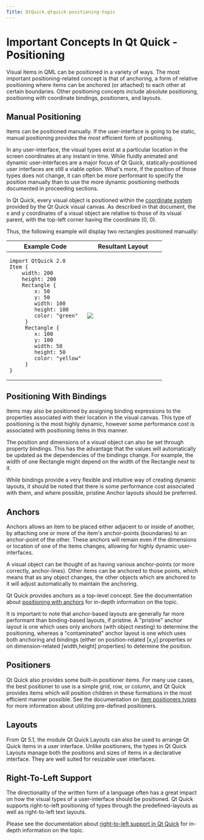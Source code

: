 ```yaml
---
Title: QtQuick.qtquick-positioning-topic
---
```

        
Important Concepts In Qt Quick - Positioning
============================================

<span class="subtitle"></span>
<span id="details"></span>
Visual items in QML can be positioned in a variety of ways. The most important positioning-related concept is that of anchoring, a form of relative positioning where items can be anchored (or attached) to each other at certain boundaries. Other positioning concepts include absolute positioning, positioning with coordinate bindings, positioners, and layouts.

<span id="manual-positioning"></span>
Manual Positioning
------------------

Items can be positioned manually. If the user-interface is going to be static, manual positioning provides the most efficient form of positioning.

In any user-interface, the visual types exist at a particular location in the screen coordinates at any instant in time. While fluidly animated and dynamic user-interfaces are a major focus of Qt Quick, statically-positioned user interfaces are still a viable option. What's more, if the position of those types does not change, it can often be more performant to specify the position manually than to use the more dynamic positioning methods documented in proceeding sections.

In Qt Quick, every visual object is positioned within the [coordinate system](../QtQuick.qtquick-visualcanvas-coordinates.md) provided by the Qt Quick visual canvas. As described in that document, the x and y coordinates of a visual object are relative to those of its visual parent, with the top-left corner having the coordinate (0, 0).

Thus, the following example will display two rectangles positioned manually:

<table>
<colgroup>
<col width="50%" />
<col width="50%" />
</colgroup>
<thead>
<tr class="header">
<th>Example Code</th>
<th>Resultant Layout</th>
</tr>
</thead>
<tbody>
<tr class="odd">
<td><pre class="qml"><code>import QtQuick 2.0
Item {
    width: 200
    height: 200
    Rectangle {
        x: 50
        y: 50
        width: 100
        height: 100
        color: &quot;green&quot;
     }
     Rectangle {
        x: 100
        y: 100
        width: 50
        height: 50
        color: &quot;yellow&quot;
     }
}</code></pre></td>
<td><p><img src="https://developer.ubuntu.com/static/devportal_uploaded/5ebe9045-ab17-4d90-a59e-d22af113c302-api/apps/qml/sdk-15.04.6/qtquick-positioning-topic/images/manual-layout.png" /></p></td>
</tr>
</tbody>
</table>

<span id="positioning-with-bindings"></span>
Positioning With Bindings
-------------------------

Items may also be positioned by assigning binding expressions to the properties associated with their location in the visual canvas. This type of positioning is the most highly dynamic, however some performance cost is associated with positioning items in this manner.

The position and dimensions of a visual object can also be set through property bindings. This has the advantage that the values will automatically be updated as the dependencies of the bindings change. For example, the width of one Rectangle might depend on the width of the Rectangle next to it.

While bindings provide a very flexible and intuitive way of creating dynamic layouts, it should be noted that there is some performance cost associated with them, and where possible, pristine Anchor layouts should be preferred.

<span id="anchors"></span>
Anchors
-------

Anchors allows an item to be placed either adjacent to or inside of another, by attaching one or more of the item's anchor-points (boundaries) to an anchor-point of the other. These anchors will remain even if the dimensions or location of one of the items changes, allowing for highly dynamic user-interfaces.

A visual object can be thought of as having various anchor-points (or more correctly, anchor-lines). Other items can be anchored to those points, which means that as any object changes, the other objects which are anchored to it will adjust automatically to maintain the anchoring.

Qt Quick provides anchors as a top-level concept. See the documentation about [positioning with anchors](../QtQuick.qtquick-positioning-anchors.md) for in-depth information on the topic.

It is important to note that anchor-based layouts are generally far more performant than binding-based layouts, if pristine. A "pristine" anchor layout is one which uses only anchors (with object nesting) to determine the positioning, whereas a "contaminated" anchor layout is one which uses both anchoring and bindings (either on position-related \[x,y\] properties or on dimension-related \[width,height\] properties) to determine the position.

<span id="positioners"></span>
Positioners
-----------

Qt Quick also provides some built-in positioner items. For many use cases, the best positioner to use is a simple grid, row, or column, and Qt Quick provides items which will position children in these formations in the most efficient manner possible. See the documentation on [item positioners types](../QtQuick.qtquick-positioning-layouts.md) for more information about utilizing pre-defined positioners.

<span id="layouts"></span>
Layouts
-------

From Qt 5.1, the module Qt Quick Layouts can also be used to arrange Qt Quick items in a user interface. Unlike positioners, the types in Qt Quick Layouts manage both the positions and sizes of items in a declarative interface. They are well suited for resizable user interfaces.

<span id="right-to-left-support"></span>
Right-To-Left Support
---------------------

The directionality of the written form of a language often has a great impact on how the visual types of a user-interface should be positioned. Qt Quick supports right-to-left positioning of types through the predefined-layouts as well as right-to-left text layouts.

Please see the documentation about [right-to-left support in Qt Quick](../QtQuick.qtquick-positioning-righttoleft.md) for in-depth information on the topic.

